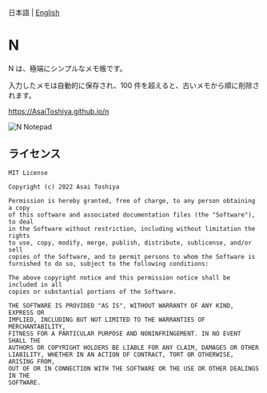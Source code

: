 日本語 | [English](./README-en.md)

# N

N は、極端にシンプルなメモ帳です。

入力したメモは自動的に保存され、100 件を超えると、古いメモから順に削除されます。

https://AsaiToshiya.github.io/n

![N Notepad](https://user-images.githubusercontent.com/67789502/179772612-004d4c81-78b5-4fbe-8cfd-5b68407d0386.PNG)


## ライセンス

    MIT License

    Copyright (c) 2022 Asai Toshiya

    Permission is hereby granted, free of charge, to any person obtaining a copy
    of this software and associated documentation files (the "Software"), to deal
    in the Software without restriction, including without limitation the rights
    to use, copy, modify, merge, publish, distribute, sublicense, and/or sell
    copies of the Software, and to permit persons to whom the Software is
    furnished to do so, subject to the following conditions:

    The above copyright notice and this permission notice shall be included in all
    copies or substantial portions of the Software.

    THE SOFTWARE IS PROVIDED "AS IS", WITHOUT WARRANTY OF ANY KIND, EXPRESS OR
    IMPLIED, INCLUDING BUT NOT LIMITED TO THE WARRANTIES OF MERCHANTABILITY,
    FITNESS FOR A PARTICULAR PURPOSE AND NONINFRINGEMENT. IN NO EVENT SHALL THE
    AUTHORS OR COPYRIGHT HOLDERS BE LIABLE FOR ANY CLAIM, DAMAGES OR OTHER
    LIABILITY, WHETHER IN AN ACTION OF CONTRACT, TORT OR OTHERWISE, ARISING FROM,
    OUT OF OR IN CONNECTION WITH THE SOFTWARE OR THE USE OR OTHER DEALINGS IN THE
    SOFTWARE.
